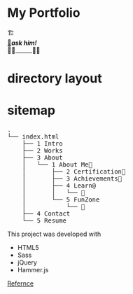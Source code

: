 # My Portfolio 

🏗️<br>____________[👷](https://vasanthabalaji01.github.io/portfolio-/)_ask him!_<br>
🚧🚧__________________🚧🚧

# directory layout

# sitemap 
<pre>.
└── index.html
    ├── 1 Intro
    ├── 2 Works
    ├── 3 About
    │   └── 1 About Me🚧
    │       ├── 2 Certification🚧
    │       ├── 3 Achievements🚧
    │       ├── 4 Learn@
    │       │   └── 🚧
    │       └── 5 FunZone
    │           └── 🚧
    ├── 4 Contact
    └── 5 Resume
</pre>

This project was developed with 
- HTML5
- Sass 
- jQuery 
- Hammer.js

<a href="https://github.com/BuckyMaler">Refernce</a>
